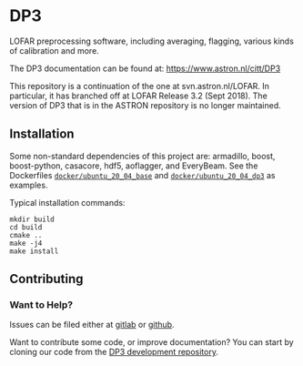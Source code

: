 # DP3
LOFAR preprocessing software, including averaging, flagging, various kinds of calibration and more.

The DP3 documentation can be found at: https://www.astron.nl/citt/DP3

This repository is a continuation of the one at svn.astron.nl/LOFAR. In particular, it has branched off at LOFAR Release 3.2 (Sept 2018). The version of DP3 that is in the ASTRON repository is no longer maintained.

## Installation
Some non-standard dependencies of this project are: armadillo, boost, boost-python, casacore, hdf5, aoflagger, and EveryBeam. See the Dockerfiles [`docker/ubuntu_20_04_base`](docker/ubuntu_20_04_base) and [`docker/ubuntu_20_04_dp3`](docker/ubuntu_20_04_dp3) as examples.

Typical installation commands:
```
mkdir build
cd build
cmake ..
make -j4
make install
```
## Contributing

### Want to Help?

Issues can be filed either at [gitlab](https://git.astron.nl/RD/DP3) or [github](https://github.com/lofar-astron/DP3).

Want to contribute some code, or improve documentation? You can start by cloning our code from the [DP3 development repository](https://git.astron.nl/RD/DP3).